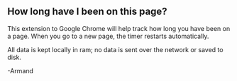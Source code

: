 ## How long have I been on this page?

This extension to Google Chrome will help track how long you have been on a page. When you go to a new page,  the timer restarts automatically. 

All data is kept locally in ram; no data is sent over the network or saved to
disk.

-Armand 

